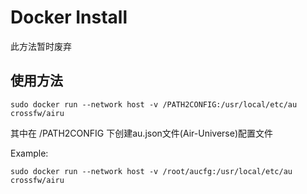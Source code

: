 # Docker Install

此方法暂时废弃
## 使用方法
```
sudo docker run --network host -v /PATH2CONFIG:/usr/local/etc/au crossfw/airu
```
其中在 /PATH2CONFIG 下创建au.json文件(Air-Universe)配置文件

Example:
```
sudo docker run --network host -v /root/aucfg:/usr/local/etc/au crossfw/airu
```